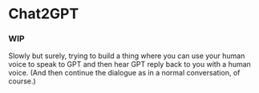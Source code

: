 # Chat2GPT 
### WIP

Slowly but surely, trying to build a thing where you can use your human voice to speak to GPT and then hear GPT reply back to you with a human voice. (And then continue the dialogue as in a normal conversation, of course.)
